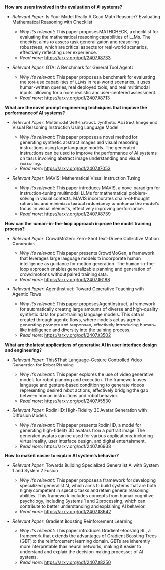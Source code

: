 **How are users involved in the evaluation of AI systems?**

- *Relevant Paper*: Is Your Model Really A Good Math Reasoner? Evaluating Mathematical Reasoning with Checklist
    - *Why it's relevant*: This paper proposes MATHCHECK, a checklist for evaluating the mathematical reasoning capabilities of LLMs. The checklist aims to assess task generalization and reasoning robustness, which are critical aspects for real-world scenarios, effectively reflecting user experience. 
    - *Read more*: https://arxiv.org/pdf/2407.08733

- *Relevant Paper*: GTA: A Benchmark for General Tool Agents
    - *Why it's relevant*: This paper proposes a benchmark for evaluating the tool-use capabilities of LLMs in real-world scenarios. It uses human-written queries, real deployed tools, and real multimodal inputs, allowing for a more realistic and user-centered assessment.
    - *Read more*: https://arxiv.org/pdf/2407.08713

**What are the novel prompt engineering techniques that improve the performance of AI systems?**

- *Relevant Paper*: Multimodal Self-Instruct: Synthetic Abstract Image and Visual Reasoning Instruction Using Language Model
    - *Why it's relevant*: This paper proposes a novel method for generating synthetic abstract images and visual reasoning instructions using large language models. The generated instructions can be used to improve the performance of AI systems on tasks involving abstract image understanding and visual reasoning. 
    - *Read more*: https://arxiv.org/pdf/2407.07053

- *Relevant Paper*:  MAVIS: Mathematical Visual Instruction Tuning
    - *Why it's relevant*: This paper introduces MAVIS, a novel paradigm for instruction-tuning multimodal LLMs for mathematical problem-solving in visual contexts. MAVIS incorporates chain-of-thought rationales and minimizes textual redundancy to enhance the model's focus on visual elements, effectively improving performance.
    - *Read more*: https://arxiv.org/pdf/2407.08739

**How can the human-in-the-loop approach improve the model training process?**

- *Relevant Paper*: CrowdMoGen: Zero-Shot Text-Driven Collective Motion Generation
    - *Why it's relevant*: This paper presents CrowdMoGen, a framework that leverages large language models to incorporate human intelligence as guidance for motion generation. The human-in-the-loop approach enables generalizable planning and generation of crowd motions without paired training data. 
    - *Read more*: https://arxiv.org/pdf/2407.06188

- *Relevant Paper*: AgentInstruct: Toward Generative Teaching with Agentic Flows
    - *Why it's relevant*: This paper proposes AgentInstruct, a framework for automatically creating large amounts of diverse and high-quality synthetic data for post-training language models. This data is created through agentic flows, where models act as agents generating prompts and responses, effectively introducing human-like intelligence and diversity into the training process. 
    - *Read more*: https://arxiv.org/pdf/2407.03502

**What are the latest applications of generative AI in user interface design and engineering?**

- *Relevant Paper*: This&That: Language-Gesture Controlled Video Generation for Robot Planning
    - *Why it's relevant*: This paper explores the use of video generative models for robot planning and execution. The framework uses language and gesture-based conditioning to generate videos representing desired robot actions, effectively bridging the gap between human instructions and robot behavior. 
    - *Read more*: https://arxiv.org/pdf/2407.05530

- *Relevant Paper*: RodinHD: High-Fidelity 3D Avatar Generation with Diffusion Models
    - *Why it's relevant*: This paper presents RodinHD, a model for generating high-fidelity 3D avatars from a portrait image. The generated avatars can be used for various applications, including virtual reality, user interface design, and digital entertainment. 
    - *Read more*: https://arxiv.org/pdf/2407.06938

**How to make it easier to explain AI system’s behavior?**

- *Relevant Paper*: Towards Building Specialized Generalist AI with System 1 and System 2 Fusion
    - *Why it's relevant*: This paper proposes a framework for developing specialized generalist AI, which aims to build systems that are both highly competent in specific tasks and retain general reasoning abilities. This framework includes concepts from human cognitive psychology, including Systems 1 and 2 processing, which can contribute to better understanding and explaining AI behavior.
    - *Read more*: https://arxiv.org/pdf/2407.08642

- *Relevant Paper*: Gradient Boosting Reinforcement Learning
    - *Why it's relevant*: This paper introduces Gradient-Boosting RL, a framework that extends the advantages of Gradient Boosting Trees (GBT) to the reinforcement learning domain. GBTs are inherently more interpretable than neural networks, making it easier to understand and explain the decision-making processes of AI systems. 
    - *Read more*: https://arxiv.org/pdf/2407.08250 
